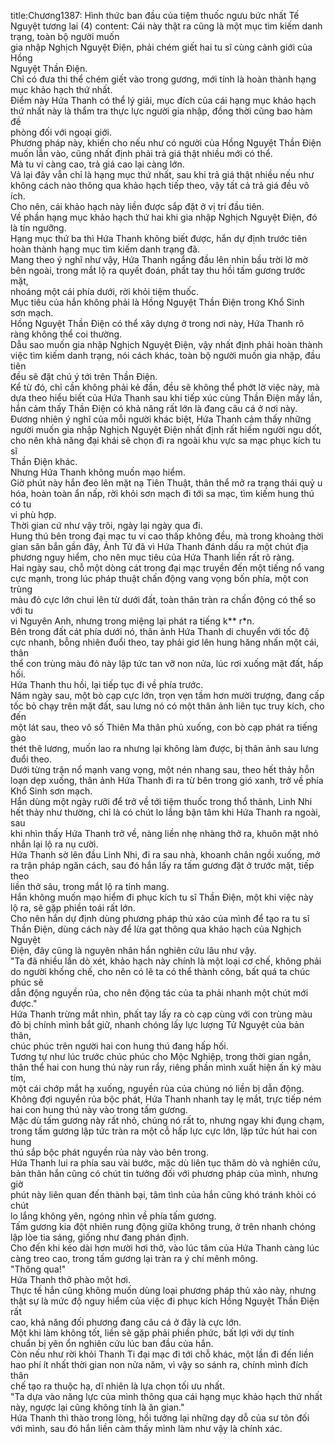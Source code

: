 title:Chương1387: Hình thức ban đầu của tiệm thuốc ngưu bức nhất Tế Nguyệt tương lai (4)
content:
Cái này thật ra cũng là một mục tìm kiếm danh trạng, toàn bộ người muốn<br>gia nhập Nghịch Nguyệt Điện, phải chém giết hai tu sĩ cùng cảnh giới của Hồng<br>Nguyệt Thần Điện.<br>Chỉ có đưa thi thể chém giết vào trong gương, mới tính là hoàn thành hạng<br>mục khảo hạch thứ nhất.<br>Điểm này Hứa Thanh có thể lý giải, mục đích của cái hạng mục khảo hạch<br>thứ nhất này là thẩm tra thực lực người gia nhập, đồng thời cũng bao hàm đề<br>phòng đối với ngoại giới.<br>Phương pháp này, khiến cho nếu như có người của Hồng Nguyệt Thần Điện<br>muốn lẫn vào, cũng nhất định phải trả giá thật nhiều mới có thể.<br>Mà tu vi càng cao, trả giá cao lại càng lớn.<br>Vả lại đây vẫn chỉ là hạng mục thứ nhất, sau khi trả giá thật nhiều nếu như<br>không cách nào thông qua khảo hạch tiếp theo, vậy tất cả trả giá đều vô ích.<br>Cho nên, cái khảo hạch này liền được sắp đặt ở vị trí đầu tiên.<br>Về phần hạng mục khảo hạch thứ hai khi gia nhập Nghịch Nguyệt Điện, đó<br>là tín ngưỡng.<br>Hạng mục thứ ba thì Hứa Thanh không biết được, hắn dự định trước tiên<br>hoàn thành hạng mục tìm kiếm danh trạng đã.<br>Mang theo ý nghĩ như vậy, Hứa Thanh ngẩng đầu lên nhìn bầu trời lờ mờ<br>bên ngoài, trong mắt lộ ra quyết đoán, phất tay thu hồi tấm gương trước mặt,<br>nhoáng một cái phía dưới, rời khỏi tiệm thuốc.<br>Mục tiêu của hắn không phải là Hồng Nguyệt Thần Điện trong Khổ Sinh<br>sơn mạch.<br>Hồng Nguyệt Thần Điện có thể xây dựng ở trong nơi này, Hứa Thanh rõ<br>ràng không thể coi thường.<br>Dẫu sao muốn gia nhập Nghịch Nguyệt Điện, vậy nhất định phải hoàn thành<br>việc tìm kiếm danh trạng, nói cách khác, toàn bộ người muốn gia nhập, đầu tiên<br>đều sẽ đặt chú ý tới trên Thần Điện.<br>Kể từ đó, chỉ cần không phải kẻ đần, đều sẽ không thể phớt lờ việc này, mà<br>dựa theo hiểu biết của Hứa Thanh sau khi tiếp xúc cùng Thần Điện mấy lần,<br>hắn cảm thấy Thần Điện có khả năng rất lớn là đang câu cá ở nơi này.<br>Đương nhiên ý nghĩ của mỗi người khác biệt, Hứa Thanh cảm thấy những<br>người muốn gia nhập Nghịch Nguyệt Điện nhất định rất hiếm người ngu dốt,<br>cho nên khả năng đại khái sẽ chọn đi ra ngoài khu vực sa mạc phục kích tu sĩ<br>Thần Điện khác.<br>Nhưng Hứa Thanh không muốn mạo hiểm.<br>Giờ phút này hắn đeo lên mặt nạ Tiên Thuật, thân thể mở ra trạng thái quỷ u<br>hóa, hoàn toàn ẩn nấp, rời khỏi sơn mạch đi tới sa mạc, tìm kiếm hung thú có tu<br>vi phù hợp.<br>Thời gian cứ như vậy trôi, ngày lại ngày qua đi.<br>Hung thú bên trong đại mạc tu vi cao thấp không đều, mà trong khoảng thời<br>gian săn bắn gần đây, Ảnh Tử đã vì Hứa Thanh đánh dấu ra một chút địa<br>phương nguy hiểm, cho nên mục tiêu của Hứa Thanh liền rất rõ ràng.<br>Hai ngày sau, chỗ một dòng cát trong đại mạc truyền đến một tiếng nổ vang<br>cực mạnh, trong lúc pháp thuật chấn động vang vọng bốn phía, một con trùng<br>màu đỏ cực lớn chui lên từ dưới đất, toàn thân tràn ra chấn động có thể so với tu<br>vi Nguyên Anh, nhưng trong miệng lại phát ra tiếng k** r*n.<br>Bên trong đất cát phía dưới nó, thân ảnh Hứa Thanh di chuyển với tốc độ<br>cực nhanh, bỗng nhiên đuổi theo, tay phải giơ lên hung hăng nhấn một cái, thân<br>thể con trùng màu đỏ này lập tức tan vỡ non nửa, lúc rơi xuống mặt đất, hấp<br>hối.<br>Hứa Thanh thu hồi, lại tiếp tục đi về phía trước.<br>Năm ngày sau, một bò cạp cực lớn, trọn vẹn tầm hơn mười trượng, đang cấp<br>tốc bỏ chạy trên mặt đất, sau lưng nó có một thân ảnh liên tục truy kích, cho đến<br>một lát sau, theo vô số Thiên Ma thân phủ xuống, con bò cạp phát ra tiếng gào<br>thét thê lương, muốn lao ra nhưng lại không làm được, bị thân ảnh sau lưng<br>đuổi theo.<br>Dưới từng trận nổ mạnh vang vọng, một nén nhang sau, theo hết thảy hỗn<br>loạn dẹp xuống, thân ảnh Hứa Thanh đi ra từ bên trong gió xanh, trở về phía<br>Khổ Sinh sơn mạch.<br>Hắn dùng một ngày rưỡi để trở về tới tiệm thuốc trong thổ thành, Linh Nhi<br>hết thảy như thường, chỉ là có chút lo lắng bận tâm khi Hứa Thanh ra ngoài, sau<br>khi nhìn thấy Hứa Thanh trở về, nàng liền nhẹ nhàng thở ra, khuôn mặt nhỏ<br>nhắn lại lộ ra nụ cười.<br>Hứa Thanh sờ lên đầu Linh Nhi, đi ra sau nhà, khoanh chân ngồi xuống, mở<br>ra trận pháp ngăn cách, sau đó hắn lấy ra tấm gương đặt ở trước mặt, tiếp theo<br>liền thở sâu, trong mắt lộ ra tinh mang.<br>Hắn không muốn mạo hiểm đi phục kích tu sĩ Thần Điện, một khi việc này<br>lộ ra, sẽ gặp phiền toái rất lớn.<br>Cho nên hắn dự định dùng phương pháp thủ xảo của mình để tạo ra tu sĩ<br>Thần Điện, dùng cách này để lừa gạt thông qua khảo hạch của Nghịch Nguyệt<br>Điện, đây cũng là nguyên nhân hắn nghiên cứu lâu như vậy.<br>"Ta đã nhiều lần dò xét, khảo hạch này chính là một loại cơ chế, không phải<br>do người khống chế, cho nên có lẽ ta có thể thành công, bất quá ta chúc phúc sẽ<br>dẫn động nguyền rủa, cho nên động tác của ta phải nhanh một chút mới được."<br>Hứa Thanh trừng mắt nhìn, phất tay lấy ra cò cạp cùng với con trùng màu<br>đỏ bị chính mình bắt giữ, nhanh chóng lấy lực lượng Tử Nguyệt của bản thân,<br>chúc phúc trên người hai con hung thú đang hấp hối.<br>Tương tự như lúc trước chúc phúc cho Mộc Nghiệp, trong thời gian ngắn,<br>thân thể hai con hung thú này run rẩy, riêng phần mình xuất hiện ấn ký màu tím,<br>một cái chớp mắt hạ xuống, nguyền rủa của chúng nó liền bị dẫn động.<br>Không đợi nguyền rủa bộc phát, Hứa Thanh nhanh tay lẹ mắt, trực tiếp ném<br>hai con hung thú này vào trong tấm gương.<br>Mặc dù tấm gương này rất nhỏ, chúng nó rất to, nhưng ngay khi đụng chạm,<br>trong tấm gương lập tức tràn ra một cỗ hấp lực cực lớn, lập tức hút hai con hung<br>thú sắp bộc phát nguyền rủa này vào bên trong.<br>Hứa Thanh lui ra phía sau vài bước, mặc dù liên tục thăm dò và nghiên cứu,<br>bản thân hắn cũng có chút tin tưởng đối với phương pháp của mình, nhưng giờ<br>phút này liên quan đến thành bại, tâm tình của hắn cũng khó tránh khỏi có chút<br>lo lắng không yên, ngóng nhìn về phía tấm gương.<br>Tấm gương kia đột nhiên rung động giữa không trung, ở trên nhanh chóng<br>lập lòe tia sáng, giống như đang phán định.<br>Cho đến khi kéo dài hơn mười hơi thở, vào lúc tâm của Hứa Thanh càng lúc<br>càng treo cao, trong tấm gương lại tràn ra ý chí mênh mông.<br>"Thông qua!"<br>Hứa Thanh thở phào một hơi.<br>Thực tế hắn cũng không muốn dùng loại phương pháp thủ xảo này, nhưng<br>thật sự là mức độ nguy hiểm của việc đi phục kích Hồng Nguyệt Thần Điện rất<br>cao, khả năng đối phương đang câu cá ở đây là cực lớn.<br>Một khi làm không tốt, liền sẽ gặp phải phiền phức, bất lợi với dự tính<br>chuẩn bị yên ổn nghiên cứu lúc ban đầu của hắn.<br>Còn nếu như rời khỏi Thanh Ti đại mạc đi tới chỗ khác, một lần đi đến liền<br>hao phí ít nhất thời gian non nửa năm, vì vậy so sánh ra, chính mình đích thân<br>chế tạo ra thuộc hạ, dĩ nhiên là lựa chọn tối ưu nhất.<br>"Ta dựa vào năng lực của mình thông qua cái hạng mục khảo hạch thứ nhất<br>này, ngược lại cũng không tính là ăn gian."<br>Hứa Thanh thì thào trong lòng, hồi tưởng lại những dạy dỗ của sư tôn đối<br>với mình, sau đó hắn liền cảm thấy mình làm như vậy là chính xác.